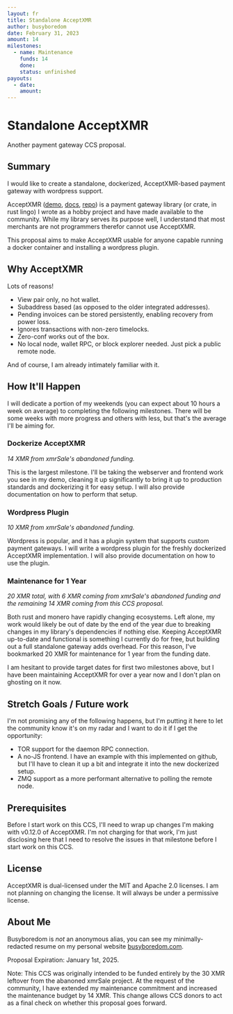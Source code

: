 ```yaml
---
layout: fr
title: Standalone AcceptXMR
author: busyboredom
date: February 31, 2023
amount: 14
milestones:
  - name: Maintenance
    funds: 14
    done:
    status: unfinished
payouts:
  - date:
    amount:
---
```


# Standalone AcceptXMR
Another payment gateway CCS proposal.

## Summary
I would like to create a standalone, dockerized, AcceptXMR-based payment gateway with wordpress
support.

AcceptXMR ([demo](https://busyboredom.com/projects/acceptxmr),
[docs](https://docs.rs/acceptxmr/latest/acceptxmr/),
[repo](https://github.com/busyboredom/acceptxmr/)) is a payment gateway library (or crate, in rust
lingo) I wrote as a hobby project and have made available to the community. While my library serves
its purpose well, I understand that most merchants are not programmers therefor cannot use
AcceptXMR.

This proposal aims to make AcceptXMR usable for anyone capable running a docker container and
installing a wordpress plugin.

## Why AcceptXMR
Lots of reasons!
* View pair only, no hot wallet.
* Subaddress based (as opposed to the older integrated addresses).
* Pending invoices can be stored persistently, enabling recovery from power loss.
* Ignores transactions with non-zero timelocks.
* Zero-conf works out of the box.
* No local node, wallet RPC, or block explorer needed. Just pick a public remote node.

And of course, I am already intimately familiar with it.

## How It'll Happen
I will dedicate a portion of my weekends (you can expect about 10 hours a week on average) to
completing the following milestones. There will be some weeks with more progress and others with
less, but that's the average I'll be aiming for.

### Dockerize AcceptXMR
_14 XMR from xmrSale's abandoned funding._

This is the largest milestone. I'll be taking the webserver and frontend work you see in my demo,
cleaning it up significantly to bring it up to production standards and dockerizing it for easy
setup. I will also provide documentation on how to perform that setup.

### Wordpress Plugin
_10 XMR from xmrSale's abandoned funding._

Wordpress is popular, and it has a plugin system that supports custom payment gateways. I will write
a wordpress plugin for the freshly dockerized AcceptXMR implementation. I will also provide
documentation on how to use the plugin.

### Maintenance for 1 Year
_20 XMR total, with 6 XMR coming from xmrSale's abandoned funding and the remaining 14 XMR coming
from this CCS proposal._

Both rust and monero have rapidly changing ecosystems. Left alone, my work would likely be out of
date by the end of the year due to breaking changes in my library's dependencies if nothing else.
Keeping AcceptXMR up-to-date and functional is something I currently do for free, but building out a
full standalone gateway adds overhead. For this reason, I've bookmarked 20 XMR for maintenance for 1
year from the funding date.

I am hesitant to provide target dates for first  two milestones above, but I have been maintaining
AcceptXMR for over a year now and I don't plan on ghosting on it now.

## Stretch Goals / Future work
I'm not promising any of the following happens, but I'm putting it here to let the community know
it's on my radar and I want to do it if I get the opportunity:
* TOR support for the daemon RPC connection.
* A no-JS frontend. I have an example with this implemented on github, but I'll have to clean it up
a bit and integrate it into the new dockerized setup.
* ZMQ support as a more performant alternative to polling the remote node.

## Prerequisites
Before I start work on this CCS, I'll need to wrap up changes I'm making with v0.12.0 of AcceptXMR.
I'm not charging for that work, I'm just disclosing here that I need to resolve the issues in that
milestone before I start work on this CCS.

## License
AcceptXMR is dual-licensed under the MIT and Apache 2.0 licenses. I am not planning on changing the
license. It will always be under a permissive license.

## About Me
Busyboredom is _not_ an anonymous alias, you can see my minimally-redacted resume on my personal
website [busyboredom.com](https://busyboredom.com).

Proposal Expiration: January 1st, 2025.

Note: This CCS was originally intended to be funded entirely by the 30 XMR leftover from the abanoned
xmrSale project. At the request of the community, I have extended my maintenance commitment and
increased the maintenance budget by 14 XMR. This change allows CCS donors to act as a final check on
whether this proposal goes forward.
